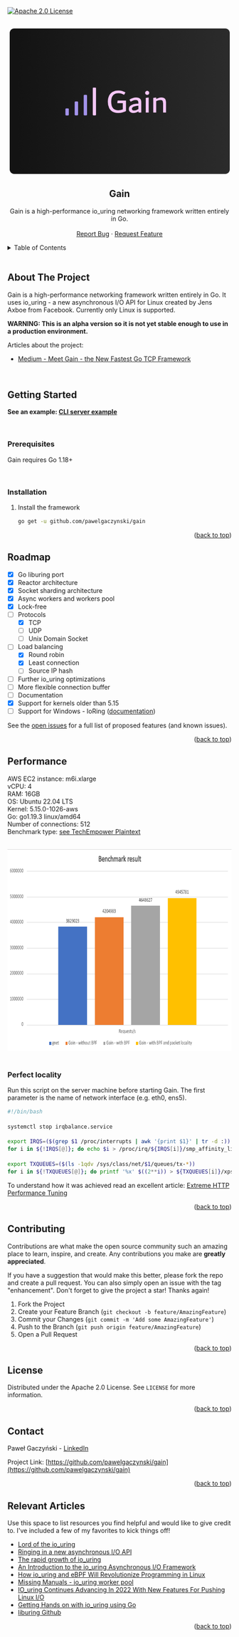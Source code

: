 <a name="readme-top"></a>

[![Apache 2.0 License][license-shield]][license-url]

<br />
<div align="center">
  <a href="https://github.com/pawelgaczynski/gain">
    <img src="images/gain.png" alt="Logo" width="495" height="327">
  </a>

  <h2 align="center">Gain</h2>

  <p align="center">
    Gain is a high-performance io_uring networking framework written entirely in Go.
    <br />
    <br />
    <a href="https://github.com/pawelgaczynski/gain/issues">Report Bug</a>
    ·
    <a href="https://github.com/pawelgaczynski/gain/issues">Request Feature</a>
  </p>
</div>


<details>
  <summary>Table of Contents</summary>
  <ol>
    <li>
      <a href="#about-the-project">About The Project</a>
    </li>
    <li>
      <a href="#getting-started">Getting Started</a>
      <ul>
        <li><a href="#prerequisites">Prerequisites</a></li>
        <li><a href="#installation">Installation</a></li>
      </ul>
    </li>
    <li><a href="#usage">Usage</a></li>
    <li><a href="#roadmap">Roadmap</a></li>
    <li><a href="#performance">Performance</a></li>
    <li><a href="#contributing">Contributing</a></li>
    <li><a href="#license">License</a></li>
    <li><a href="#contact">Contact</a></li>
    <li><a href="#relevant-articles">Relevant Articles</a></li>
  </ol>
</details>

<br/>

## About The Project

Gain is a high-performance networking framework written entirely in Go. It uses io_uring - a new asynchronous I/O API for Linux created by Jens Axboe from Facebook. Currently only Linux is supported.

**WARNING: This is an alpha version so it is not yet stable enough to use in a production environment.**

Articles about the project:

* [Medium - Meet Gain - the New Fastest Go TCP Framework](https://medium.com/better-programming/gain-the-new-fastest-go-tcp-framework-40ec111d40e6)

<br/>

## Getting Started


**See an example: [CLI server example](https://github.com/pawelgaczynski/gain/examples/cli/main.go)**

<br/>

### Prerequisites

Gain requires Go 1.18+

<br/>

### Installation

1. Install the framework
   ```sh
   go get -u github.com/pawelgaczynski/gain
   ```

<p align="right">(<a href="#readme-top">back to top</a>)</p>

## Roadmap

- [x] Go liburing port
- [x] Reactor architecture
- [x] Socket sharding architecture
- [x] Async workers and workers pool
- [x] Lock-free
- [ ] Protocols
    - [x] TCP
    - [ ] UDP
    - [ ] Unix Domain Socket
- [ ] Load balancing
    - [x] Round robin
    - [x] Least connection
    - [ ] Source IP hash
- [ ] Further io_uring optimizations
- [ ] More flexible connection buffer
- [ ] Documentation
- [x] Support for kernels older than 5.15
- [ ] Support for Windows - IoRing ([documentation](https://learn.microsoft.com/en-us/windows/win32/api/ioringapi/))

See the [open issues](https://github.com/pawelgaczynski/gain/issues) for a full list of proposed features (and known issues).

<p align="right">(<a href="#readme-top">back to top</a>)</p>



## Performance

AWS EC2 instance: m6i.xlarge
<br/>
vCPU: 4
<br/>
RAM: 16GB
<br/>
OS: Ubuntu 22.04 LTS
<br/>
Kernel: 5.15.0-1026-aws
<br/>
Go: go1.19.3 linux/amd64
<br/>
Number of connections: 512
<br/>
Benchmark type: [see TechEmpower Plaintext](https://github.com/TechEmpower/FrameworkBenchmarks/wiki/Project-Information-Framework-Tests-Overview#plaintext)
<br/>

<br/>
<a href="https://github.com/pawelgaczynski/gain">
  <img src="images/benchmark_result.png" alt="Logo" width="710" height="454">
</a>
<br/>
<br/>

### Perfect locality

Run this script on the server machine before starting Gain. The first parameter is the name of network interface (e.g. eth0, ens5).

```sh
#!/bin/bash

systemctl stop irqbalance.service

export IRQS=($(grep $1 /proc/interrupts | awk '{print $1}' | tr -d :))
for i in ${!IRQS[@]}; do echo $i > /proc/irq/${IRQS[i]}/smp_affinity_list; done;

export TXQUEUES=($(ls -1qdv /sys/class/net/$1/queues/tx-*))
for i in ${!TXQUEUES[@]}; do printf '%x' $((2**i)) > ${TXQUEUES[i]}/xps_cpus; done;

```

To understand how it was achieved read an excellent article: [Extreme HTTP Performance Tuning](https://talawah.io/blog/extreme-http-performance-tuning-one-point-two-million/#_5-perfect-locality)

<p align="right">(<a href="#readme-top">back to top</a>)</p>

## Contributing

Contributions are what make the open source community such an amazing place to learn, inspire, and create. Any contributions you make are **greatly appreciated**.

If you have a suggestion that would make this better, please fork the repo and create a pull request. You can also simply open an issue with the tag "enhancement".
Don't forget to give the project a star! Thanks again!

1. Fork the Project
2. Create your Feature Branch (`git checkout -b feature/AmazingFeature`)
3. Commit your Changes (`git commit -m 'Add some AmazingFeature'`)
4. Push to the Branch (`git push origin feature/AmazingFeature`)
5. Open a Pull Request

<p align="right">(<a href="#readme-top">back to top</a>)</p>

## License

Distributed under the Apache 2.0 License. See `LICENSE` for more information.

<p align="right">(<a href="#readme-top">back to top</a>)</p>


## Contact

Paweł Gaczyński - [LinkedIn](http://linkedin.com/in/pawel-gaczynski)

Project Link: [https://github.com/pawelgaczynski/gain](https://github.com/pawelgaczynski/gain)

<p align="right">(<a href="#readme-top">back to top</a>)</p>


## Relevant Articles

Use this space to list resources you find helpful and would like to give credit to. I've included a few of my favorites to kick things off!

* [Lord of the io_uring](https://unixism.net/loti/what_is_io_uring.html)
* [Ringing in a new asynchronous I/O API](https://lwn.net/Articles/776703/)
* [The rapid growth of io_uring](https://lwn.net/Articles/810414/)
* [An Introduction to the io_uring Asynchronous I/O Framework](https://blogs.oracle.com/linux/post/an-introduction-to-the-io-uring-asynchronous-io-framework)
* [How io_uring and eBPF Will Revolutionize Programming in Linux](https://www.scylladb.com/2020/05/05/how-io_uring-and-ebpf-will-revolutionize-programming-in-linux/)
* [Missing Manuals - io_uring worker pool](https://blog.cloudflare.com/missing-manuals-io_uring-worker-pool/)
* [IO_uring Continues Advancing In 2022 With New Features For Pushing Linux I/O](https://www.phoronix.com/news/KR2022-IO_uring)
* [Getting Hands on with io_uring using Go](https://developers.mattermost.com/blog/hands-on-iouring-go/)
* [liburing Github](https://github.com/axboe/liburing)

<p align="right">(<a href="#readme-top">back to top</a>)</p>


[license-shield]: https://img.shields.io/badge/License-Apache_2.0-blue.svg
[license-url]: https://github.com/pawelgaczynski/gain/blob/main/LICENSE
